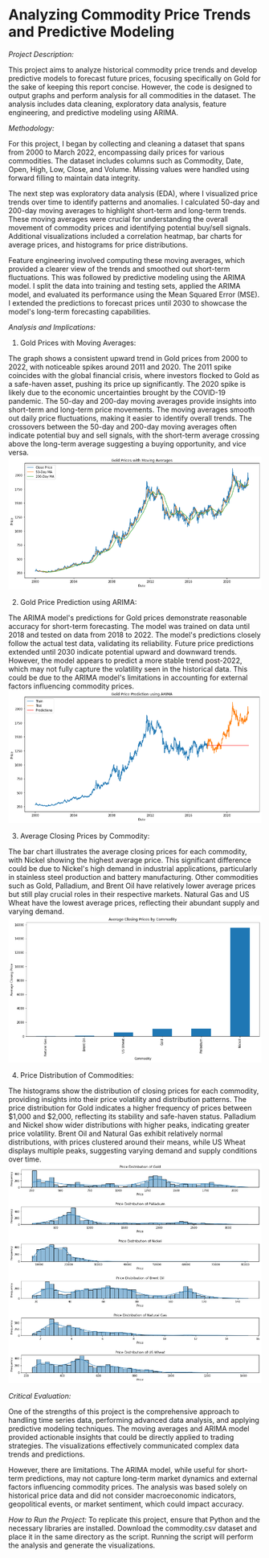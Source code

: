 # Analyzing Commodity Price Trends and Predictive Modeling

*Project Description:*

This project aims to analyze historical commodity price trends and develop predictive models to forecast future prices, focusing specifically on Gold for the sake of keeping this report concise. However, the code is designed to output graphs and perform analysis for all commodities in the dataset. The analysis includes data cleaning, exploratory data analysis, feature engineering, and predictive modeling using ARIMA.

*Methodology:*

For this project, I began by collecting and cleaning a dataset that spans from 2000 to March 2022, encompassing daily prices for various commodities. The dataset includes columns such as Commodity, Date, Open, High, Low, Close, and Volume. Missing values were handled using forward filling to maintain data integrity.

The next step was exploratory data analysis (EDA), where I visualized price trends over time to identify patterns and anomalies. I calculated 50-day and 200-day moving averages to highlight short-term and long-term trends. These moving averages were crucial for understanding the overall movement of commodity prices and identifying potential buy/sell signals. Additional visualizations included a correlation heatmap, bar charts for average prices, and histograms for price distributions.

Feature engineering involved computing these moving averages, which provided a clearer view of the trends and smoothed out short-term fluctuations. This was followed by predictive modeling using the ARIMA model. I split the data into training and testing sets, applied the ARIMA model, and evaluated its performance using the Mean Squared Error (MSE). I extended the predictions to forecast prices until 2030 to showcase the model's long-term forecasting capabilities.

*Analysis and Implications:*

1. Gold Prices with Moving Averages:

The graph shows a consistent upward trend in Gold prices from 2000 to 2022, with noticeable spikes around 2011 and 2020. The 2011 spike coincides with the global financial crisis, where investors flocked to Gold as a safe-haven asset, pushing its price up significantly. The 2020 spike is likely due to the economic uncertainties brought by the COVID-19 pandemic.
The 50-day and 200-day moving averages provide insights into short-term and long-term price movements. The moving averages smooth out daily price fluctuations, making it easier to identify overall trends. The crossovers between the 50-day and 200-day moving averages often indicate potential buy and sell signals, with the short-term average crossing above the long-term average suggesting a buying opportunity, and vice versa.
![github](https://github.com/pavelkimldn/commodities_analysis/blob/main/image2.png)

2. Gold Price Prediction using ARIMA:

The ARIMA model's predictions for Gold prices demonstrate reasonable accuracy for short-term forecasting. The model was trained on data until 2018 and tested on data from 2018 to 2022. The model's predictions closely follow the actual test data, validating its reliability.
Future price predictions extended until 2030 indicate potential upward and downward trends. However, the model appears to predict a more stable trend post-2022, which may not fully capture the volatility seen in the historical data. This could be due to the ARIMA model's limitations in accounting for external factors influencing commodity prices.
![github](https://github.com/pavelkimldn/commodities_analysis/blob/main/image1.png)

3. Average Closing Prices by Commodity:

The bar chart illustrates the average closing prices for each commodity, with Nickel showing the highest average price. This significant difference could be due to Nickel's high demand in industrial applications, particularly in stainless steel production and battery manufacturing.
Other commodities such as Gold, Palladium, and Brent Oil have relatively lower average prices but still play crucial roles in their respective markets. Natural Gas and US Wheat have the lowest average prices, reflecting their abundant supply and varying demand.
![github](https://github.com/pavelkimldn/commodities_analysis/blob/main/image4.png)

4. Price Distribution of Commodities:

The histograms show the distribution of closing prices for each commodity, providing insights into their price volatility and distribution patterns. The price distribution for Gold indicates a higher frequency of prices between $1,000 and $2,000, reflecting its stability and safe-haven status.
Palladium and Nickel show wider distributions with higher peaks, indicating greater price volatility. Brent Oil and Natural Gas exhibit relatively normal distributions, with prices clustered around their means, while US Wheat displays multiple peaks, suggesting varying demand and supply conditions over time.
![github](https://github.com/pavelkimldn/commodities_analysis/blob/main/image3.png)

*Critical Evaluation:*

One of the strengths of this project is the comprehensive approach to handling time series data, performing advanced data analysis, and applying predictive modeling techniques. The moving averages and ARIMA model provided actionable insights that could be directly applied to trading strategies. The visualizations effectively communicated complex data trends and predictions.

However, there are limitations. The ARIMA model, while useful for short-term predictions, may not capture long-term market dynamics and external factors influencing commodity prices. The analysis was based solely on historical price data and did not consider macroeconomic indicators, geopolitical events, or market sentiment, which could impact accuracy.

*How to Run the Project:*
To replicate this project, ensure that Python and the necessary libraries are installed. Download the commodity.csv dataset and place it in the same directory as the script. Running the script will perform the analysis and generate the visualizations.

